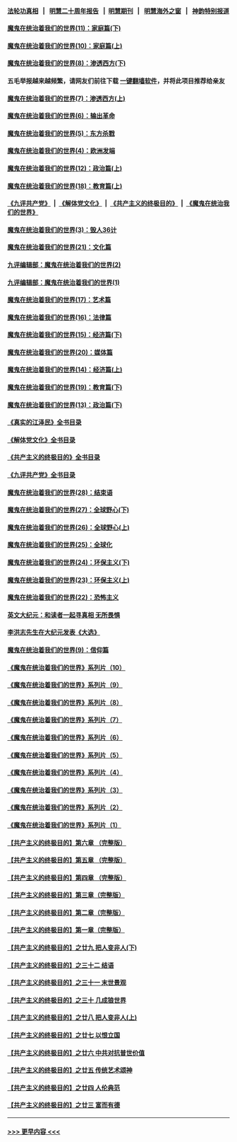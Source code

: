 #### [法轮功真相](https://github.com/gfw-breaker/truth/blob/master/README.md?t=0) &nbsp;&nbsp;|&nbsp;&nbsp; [明慧二十周年报告](https://github.com/gfw-breaker/mh-reports/blob/master/README.md?t=0) &nbsp;&nbsp;|&nbsp;&nbsp;[明慧期刊](https://github.com/gfw-breaker/mh-qikan) &nbsp;&nbsp;|&nbsp;&nbsp; [明慧海外之窗](https://github.com/gfw-breaker/mh-news/blob/master/README.md?t=0) &nbsp;&nbsp;|&nbsp;&nbsp; [神韵特别报道](https://github.com/gfw-breaker/mh-news/blob/master/shenyun.md?t=0)
#### [魔鬼在统治着我们的世界(11)：家庭篇(下)](../pages/nsc422/n10440961.md?t=12260343) 
#### [魔鬼在统治着我们的世界(10)：家庭篇(上)](../pages/nsc422/n10435448.md?t=12260343) 
#### [魔鬼在统治着我们的世界(8)：渗透西方(下)](../pages/nsc422/n10429603.md?t=12260343) 
#### 五毛举报越来越频繁，请网友们前往下载 [一键翻墙软件](https://github.com/gfw-breaker/ssr-accounts)，并将此项目推荐给亲友
#### [魔鬼在统治着我们的世界(7)：渗透西方(上)](../pages/nsc422/n10426013.md?t=12260343) 
#### [魔鬼在统治着我们的世界(6)：输出革命](../pages/nsc422/n10421536.md?t=12260343) 
#### [魔鬼在统治着我们的世界(5)：东方杀戮](../pages/nsc422/n10417707.md?t=12260343) 
#### [魔鬼在统治着我们的世界(4)：欧洲发端](../pages/nsc422/n10414890.md?t=12260343) 
#### [魔鬼在统治着我们的世界(12)：政治篇(上)](../pages/nsc422/n10444576.md?t=12260343) 
#### [魔鬼在统治着我们的世界(18)：教育篇(上)](../pages/nsc422/n10526970.md?t=12260343) 
#### [《九评共产党》](https://github.com/begood0513/9ping.md/blob/master/README.md) &nbsp;|&nbsp; [《解体党文化》](../../../../jtdwh.md/blob/master/README.md)  &nbsp;|&nbsp; [《共产主义的终极目的》](../../../../gczydzjmd.md/blob/master/README.md) &nbsp;|&nbsp; [《魔鬼在统治我们的世界》](../../../../mgztzwmdsj.md/blob/master/README.md) 
#### [魔鬼在统治着我们的世界(3)：毁人36计](../pages/nsc422/n10411583.md?t=12260343) 
#### [魔鬼在统治着我们的世界(21)：文化篇](../pages/nsc422/n10597706.md?t=12260343) 
#### [九评编辑部：魔鬼在统治着我们的世界(2)](../pages/nsc422/n10410036.md?t=12260343) 
#### [九评编辑部：魔鬼在统治着我们的世界(1)](../pages/nsc422/n10406825.md?t=12260343) 
#### [魔鬼在统治着我们的世界(17)：艺术篇](../pages/nsc422/n10499093.md?t=12260343) 
#### [魔鬼在统治着我们的世界(16)：法律篇](../pages/nsc422/n10485969.md?t=12260343) 
#### [魔鬼在统治着我们的世界(15)：经济篇(下)](../pages/nsc422/n10469975.md?t=12260343) 
#### [魔鬼在统治着我们的世界(20)：媒体篇](../pages/nsc422/n10586579.md?t=12260343) 
#### [魔鬼在统治着我们的世界(14)：经济篇(上)](../pages/nsc422/n10457370.md?t=12260343) 
#### [魔鬼在统治着我们的世界(19)：教育篇(下)](../pages/nsc422/n10564808.md?t=12260343) 
#### [魔鬼在统治着我们的世界(13)：政治篇(下)](../pages/nsc422/n10448270.md?t=12260343) 
#### [《真实的江泽民》全书目录](../pages/nsc422/n13721399.md?t=12260343) 
#### [《解体党文化》全书目录](../pages/nsc422/n13721157.md?t=12260343) 
#### [《共产主义的终极目的》全书目录](../pages/nsc422/n13721048.md?t=12260343) 
#### [《九评共产党》全书目录](../pages/nsc422/n13708085.md?t=12260343) 
#### [魔鬼在统治着我们的世界(28)：结束语](../pages/nsc422/n10936246.md?t=12260343) 
#### [魔鬼在统治着我们的世界(27)：全球野心(下)](../pages/nsc422/n10928319.md?t=12260343) 
#### [魔鬼在统治着我们的世界(26)：全球野心(上)](../pages/nsc422/n10900318.md?t=12260343) 
#### [魔鬼在统治着我们的世界(25)：全球化](../pages/nsc422/n10788205.md?t=12260343) 
#### [魔鬼在统治着我们的世界(24)：环保主义(下)](../pages/nsc422/n10695307.md?t=12260343) 
#### [魔鬼在统治着我们的世界(23)：环保主义(上)](../pages/nsc422/n10688613.md?t=12260343) 
#### [魔鬼在统治着我们的世界(22)：恐怖主义](../pages/nsc422/n10614727.md?t=12260343) 
#### [英文大纪元：和读者一起寻真相 无所畏惧](../pages/nsc422/n12542027.md?t=12260343) 
#### [李洪志先生在大纪元发表《大选》](../pages/nsc422/n12534746.md?t=12260343) 
#### [魔鬼在统治着我们的世界(9)：信仰篇](../pages/nsc422/n10432159.md?t=12260343) 
#### [《魔鬼在统治着我们的世界》系列片（10）](../pages/nsc422/n12292670.md?t=12260343) 
#### [《魔鬼在统治着我们的世界》系列片（9）](../pages/nsc422/n12290859.md?t=12260343) 
#### [《魔鬼在统治着我们的世界》系列片（8）](../pages/nsc422/n12287445.md?t=12260343) 
#### [《魔鬼在统治着我们的世界》系列片（7）](../pages/nsc422/n12283425.md?t=12260343) 
#### [《魔鬼在统治着我们的世界》系列片（6）](../pages/nsc422/n12282314.md?t=12260343) 
#### [《魔鬼在统治着我们的世界》系列片（5）](../pages/nsc422/n12281419.md?t=12260343) 
#### [《魔鬼在统治着我们的世界》系列片（4）](../pages/nsc422/n12274024.md?t=12260343) 
#### [《魔鬼在统治着我们的世界》系列片（3）](../pages/nsc422/n12271322.md?t=12260343) 
#### [《魔鬼在统治着我们的世界》系列片（2）](../pages/nsc422/n12269049.md?t=12260343) 
#### [《魔鬼在统治着我们的世界》系列片（1）](../pages/nsc422/n12267575.md?t=12260343) 
#### [【共产主义的终极目的】第六章 （完整版）](../pages/nsc422/n11428913.md?t=12260343) 
#### [【共产主义的终极目的】第五章 （完整版）](../pages/nsc422/n11428912.md?t=12260343) 
#### [【共产主义的终极目的】第四章 （完整版）](../pages/nsc422/n11428907.md?t=12260343) 
#### [【共产主义的终极目的】第三章（完整版）](../pages/nsc422/n11428848.md?t=12260343) 
#### [【共产主义的终极目的】第二章（完整版）](../pages/nsc422/n11428831.md?t=12260343) 
#### [【共产主义的终极目的】第一章（完整版）](../pages/nsc422/n11417651.md?t=12260343) 
#### [【共产主义的终极目的】之廿九 把人变非人(下)](../pages/nsc422/n11344140.md?t=12260343) 
#### [【共产主义的终极目的】之三十二 结语](../pages/nsc422/n11360535.md?t=12260343) 
#### [【共产主义的终极目的】之三十一 末世景观](../pages/nsc422/n11351129.md?t=12260343) 
#### [【共产主义的终极目的】之三十 几成狼世界](../pages/nsc422/n11348280.md?t=12260343) 
#### [【共产主义的终极目的】之廿八 把人变非人(上)](../pages/nsc422/n11340492.md?t=12260343) 
#### [【共产主义的终极目的】之廿七 以恨立国](../pages/nsc422/n11336944.md?t=12260343) 
#### [【共产主义的终极目的】之廿六 中共对抗普世价值](../pages/nsc422/n11324785.md?t=12260343) 
#### [【共产主义的终极目的】之廿五 传统艺术颂神](../pages/nsc422/n11296396.md?t=12260343) 
#### [【共产主义的终极目的】之廿四 人伦典范](../pages/nsc422/n11296397.md?t=12260343) 
#### [【共产主义的终极目的】之廿三 富而有德](../pages/nsc422/n11283598.md?t=12260343) 

----
#### [ >>> 更早内容 <<< ](../indexes/nsc422-earlier.md)
